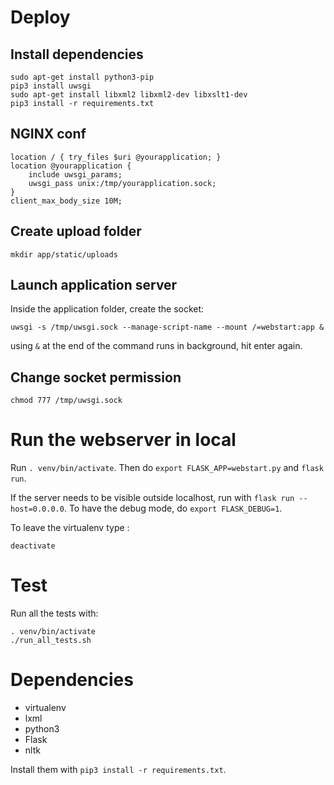 # Deploy

## Install dependencies

```
sudo apt-get install python3-pip
pip3 install uwsgi
sudo apt-get install libxml2 libxml2-dev libxslt1-dev
pip3 install -r requirements.txt
```

## NGINX conf

```
location / { try_files $uri @yourapplication; }
location @yourapplication {
    include uwsgi_params;
    uwsgi_pass unix:/tmp/yourapplication.sock;
}
client_max_body_size 10M;
```

## Create upload folder

```
mkdir app/static/uploads
```

## Launch application server

Inside the application folder, create the socket:

```
uwsgi -s /tmp/uwsgi.sock --manage-script-name --mount /=webstart:app &
```

using `&` at the end of the command runs in background, hit enter again.

## Change socket permission
```
chmod 777 /tmp/uwsgi.sock
```

# Run the webserver in local

Run `. venv/bin/activate`. Then do `export FLASK_APP=webstart.py` and `flask run`.

If the server needs to be visible outside localhost, run with `flask run --host=0.0.0.0`. To have the debug mode, do `export FLASK_DEBUG=1`.

To leave the virtualenv type :

```
deactivate
```

# Test

Run all the tests with:

```
. venv/bin/activate
./run_all_tests.sh
```

# Dependencies

* virtualenv
* lxml
* python3
* Flask
* nltk

Install them with `pip3 install -r requirements.txt`.
